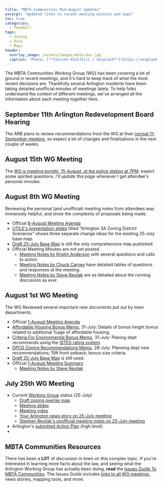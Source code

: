 ```yaml
---
title: "MBTA Communities Mid-August Updates"
excerpt: "Updated links to recent meeting minutes and maps"
toc: true
categories:
  - TownHall
tags:
  - Zoning
  - Data
  - Maps
header:
  overlay_image: /assets/images/mbta-bus.jpg
  caption: "Photo: [**Yassine Khalfalli / Unsplash**](https://unsplash.com/photos/suWo7aT9nqE)"
---
```


The MBTA Communities Working Group (WG) has been covering a lot of ground in recent meetings, and it's hard to keep track of what the most recent decisions are.  Thankfully several Arlington residents have been taking detailed unofficial minutes of meetings lately.  To help folks understand the context of different meetings, we've arranged all the information about each meeting together here.

## September 11th Arlington Redevelopment Board Hearing

The ARB plans to review recommendations from the WG at their [normal 11-September meeting](https://www.arlingtonma.gov/Home/Components/Calendar/Event/32574/264?backlist=%2ftown-governance%2fboards-and-committees%2fredevelopment-board), so expect a lot of changes and finalizations in the next couple of weeks.

## August 15th WG Meeting 

The [WG is meeting tonight, 15-August, at the police station at 7PM](https://www.arlingtonma.gov/Home/Components/Calendar/Event/32572/); expect some spirited questions.  *I'll update this page* whenever I get attendee's personal minutes.

## August 8th WG Meeting

Reviewing the personal (and unofficial) meeting notes from attendees was immensely helpful, and show the complexity of proposals being made.

- Official [8-August Meeting Agenda](https://www.arlingtonma.gov/home/showpublisheddocument/66351/638267432792200000)
- [UTILE's presentation slides](https://www.arlingtonma.gov/home/showpublisheddocument/66387/638271857519713841) titled "Arlington 3A Zoning District Scenarios" shows three separate change ideas for the existing 25-July base map.
- [Draft 25-July Base Map](https://www.arlingtonma.gov/home/showpublisheddocument/66215/638258738820870000) is still the only comprehensive map published.
- Official Meeting Minutes are *not yet posted*. 
  - [Meeting Notes by Kristin Anderson](/notes/mbta-kanderson-20230808) with several questions and calls to action.
  - [Meeting Notes by Chuck Carney](/notes/mbta-ccarney-20230808) have detailed tables of questions and responses at the meeting.
  - [Meeting Notes by Steve Revilak](https://www.srevilak.net/wiki/MBTA_Communities_Working_Group_-_Aug_8th,_2023) are as detailed about the running discussion as ever.

## August 1st WG Meeting

The WG Reviewed several important new documents put out by town departments.

- Official [1-August Meeting Agenda](https://www.arlingtonma.gov/home/showpublisheddocument/66306/638261393254470000)
- [Affordable Housing Bonus Memo](https://www.arlingtonma.gov/home/showpublisheddocument/66334/638266615683200000), 31-July: Details of bonus height bonus related to additional %age of affordable housing.
- [Criteria For Environmental Bonus Memo](https://www.arlingtonma.gov/home/showpublisheddocument/66336/638266615980100000), 31-July: Planing dept recommends using the [SITES rating system](https://www.sustainablesites.org/).
- [DPCD Zoning Recommendations Memo](https://www.arlingtonma.gov/home/showpublisheddocument/66332/638266616350270000), 28-July: Planning dept new recommendations; 15ft front setback; bonus size criteria.
- [Draft 25-July Base Map](https://www.arlingtonma.gov/home/showpublisheddocument/66215/638258738820870000) is still used.
- Official [1-August Meeting Summary](https://www.arlingtonma.gov/home/showpublisheddocument/66389/638272579272358654)
  - [Meeting Notes by Steve Revilak](https://www.srevilak.net/wiki/MBTA_Communities_Working_Group_-_Aug_1st,_2023)

## July 25th WG Meeting

- Current [Working Group](https://www.arlingtonma.gov/Home/Components/News/News/12760/16) status *(25-July)*
  - [Draft zoning overlay map](https://www.arlingtonma.gov/home/showpublisheddocument/66215/638258738820870000)
  - [Meeting slides](https://youtu.be/w9sbyDisRLU)
  - [Meeting video](https://youtu.be/w9sbyDisRLU)
  - [Your Arlington news story on 25-July meeting](https://yourarlington.com/arlington-archives/town-school/planning/21576-housing-072623.html)
  - [Stephen Revilak's unofficial meeting notes on 25-July meeting](https://www.srevilak.net/wiki/MBTA_Communities_Working_Group_-_Jul_25th,_2023)
- Arlington's [submitted Action Plan](https://www.arlingtonma.gov/home/showpublisheddocument/64400/638146389498930000) (high level)
- 
## MBTA Communities Resources

There has been a **LOT** of discussion in town on this complex topic.  If you're interested in learning more facts about the law, and seeing what the Arlington Working Group has actually been doing, **read** the [Issues Guide To MBTA Communities](/issues/mbtacommunity).  The Issues Guide includes [links to all WG meetings](/issues/mbtacommunity), news stories, mapping tools, and more.

